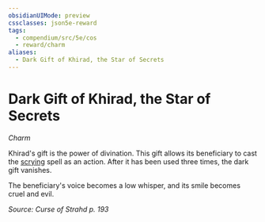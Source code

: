 ```yaml
---
obsidianUIMode: preview
cssclasses: json5e-reward
tags:
  - compendium/src/5e/cos
  - reward/charm
aliases:
  - Dark Gift of Khirad, the Star of Secrets
---
```

# Dark Gift of Khirad, the Star of Secrets
*Charm*  

Khirad's gift is the power of divination. This gift allows its beneficiary to cast the [scrying](2-Mechanics/CLI/spells/scrying.md) spell as an action. After it has been used three times, the dark gift vanishes.

The beneficiary's voice becomes a low whisper, and its smile becomes cruel and evil.

*Source: Curse of Strahd p. 193*